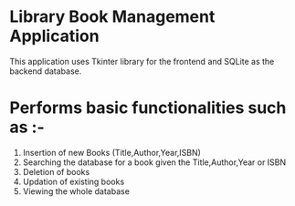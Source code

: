 # Library Book Management Application
This application uses Tkinter library for the frontend and SQLite as the backend database.


# Performs basic functionalities such as :-
1. Insertion of new Books (Title,Author,Year,ISBN)
2. Searching the database for a book given the Title,Author,Year or ISBN
3. Deletion of books
4. Updation of existing books
5. Viewing the whole database

